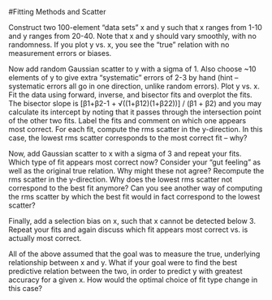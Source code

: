 #Fitting Methods and Scatter

Construct two 100-element “data sets” x and y such that x ranges from 1-10 and y ranges from 20-40.  Note that x and y should vary smoothly, with no randomness. If you plot y vs. x, you see the “true” relation with no measurement errors or biases.

Now add random Gaussian scatter to y with a sigma of 1. Also choose ~10 elements of y to give extra “systematic” errors of 2-3 by hand (hint – systematic errors all go in one direction, unlike random errors).  Plot y vs. x. Fit the data using forward, inverse, and bisector fits and overplot the fits. The bisector slope is [β1+β2-1 + √((1+β12)(1+β22))] / (β1 + β2) and you may calculate its intercept by noting that it passes through the intersection point of the other two fits. Label the fits and comment on which one appears most correct. For each fit, compute the rms scatter in the y-direction. In this case, the lowest rms scatter corresponds to the most correct fit – why?

Now, add Gaussian scatter to x with a sigma of 3 and repeat your fits. Which type of fit appears most correct now? Consider your “gut feeling” as well as the original true relation. Why might these not agree? Recompute the rms scatter in the y-direction. Why does the lowest rms scatter not correspond to the best fit anymore? Can you see another way of computing the rms scatter by which the best fit would in fact correspond to the lowest scatter?

Finally, add a selection bias on x, such that x cannot be detected below 3. Repeat your fits and again discuss which fit appears most correct vs. is actually most correct.

All of the above assumed that the goal was to measure the true, underlying relationship between x and y.  What if your goal were to find the best predictive relation between the two, in order to predict y with greatest accuracy for a given x. How would the optimal choice of fit type change in this case?
